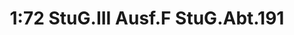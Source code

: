 ---
layout: product
title: "1:72 StuG.III Ausf.F StuG.Abt.191"
price: "4500" 
desc: "Maketa"
img_path: "/assets/img/DRA60536.webp"
brand: "Dragon"
available: false
special_offer: false
new: false
soon: false
cat: "010000"
subcat: "010600"
subsubcat: "0N/A"
sifra: "DRA60536"
popular: false
---